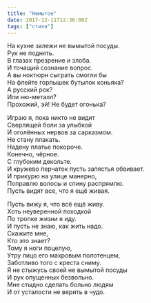 ```yaml
---
title: "Немытое"
date: 2017-12-11T12:36:00Z
tags: ["стихи"]
---
```


На кухне залежи не вымытой посуды.  
Рук не поднять.  
В глазах презрение и злоба.  
И точащий сознание вопрос.  
А вы ноктюрн сыграть смогли бы  
На флейте горлышек бутылок коньяка?  
А русский рок?  
Или ню-металл?  
Прохожий, эй! Не будет огонька?

Играю я, пока никто не видит  
Сверлящей боли за улыбкой  
И оголённых нервов за сарказмом.  
Не стану плакать.  
Надену платье покороче.  
Конечно, чёрное.  
С глубоким декольте.  
И кружево перчаток пусть запястья обвивает.  
И прикурю на улице манерно,  
Поправлю волосы и спину распрямлю.  
Пусть видят все, что я ещё живая.

Пусть вижу я, что всё ещё живу.  
Хоть неуверенной походкой  
По тропке жизни я иду.  
И пусть не знаю, как жить надо.  
Скажите мне,  
Кто это знает?  
Тому я ноги поцелую,  
Утру лицо его махровым полотенцем,  
Заботливо того с креста сниму.  
Я не стыжусь своей не вымытой посуды  
И рук опущенных безвольно.  
Мне стыдно сделать больно людям  
И от усталости не верить в чудо.  
